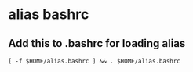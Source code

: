 # alias bashrc

## Add this to .bashrc for loading alias

```[ -f $HOME/alias.bashrc ] && . $HOME/alias.bashrc```
